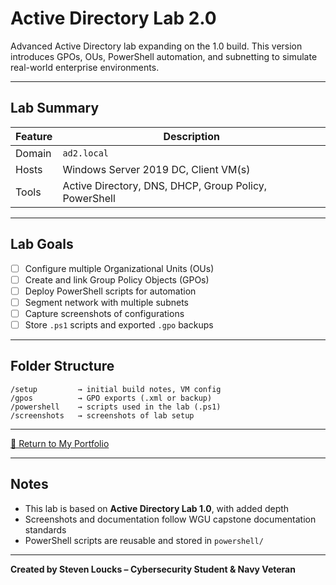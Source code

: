 # Active Directory Lab 2.0

Advanced Active Directory lab expanding on the 1.0 build. This version introduces GPOs, OUs, PowerShell automation, and subnetting to simulate real-world enterprise environments.

---

## Lab Summary

| Feature | Description |
|--------|-------------|
| Domain | `ad2.local` |
| Hosts  | Windows Server 2019 DC, Client VM(s) |
| Tools  | Active Directory, DNS, DHCP, Group Policy, PowerShell |

---

## Lab Goals

- [ ] Configure multiple Organizational Units (OUs)
- [ ] Create and link Group Policy Objects (GPOs)
- [ ] Deploy PowerShell scripts for automation
- [ ] Segment network with multiple subnets
- [ ] Capture screenshots of configurations
- [ ] Store `.ps1` scripts and exported `.gpo` backups

---

## Folder Structure

```
/setup         → initial build notes, VM config  
/gpos          → GPO exports (.xml or backup)  
/powershell    → scripts used in the lab (.ps1)  
/screenshots   → screenshots of lab setup  
```

---

[🔗 Return to My Portfolio](https://sloucks623.github.io)

---
## Notes

- This lab is based on **Active Directory Lab 1.0**, with added depth
- Screenshots and documentation follow WGU capstone documentation standards
- PowerShell scripts are reusable and stored in `powershell/`

---

**Created by Steven Loucks – Cybersecurity Student & Navy Veteran**
